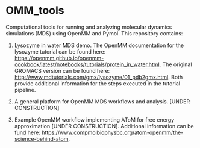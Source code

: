 # OMM_tools

Computational tools for running and analyzing molecular dynamics simulations (MDS) using OpenMM and Pymol. This repository contains:

1) Lysozyme in water MDS demo. The OpenMM documentation for the lysozyme tutorial can be found here:
   https://openmm.github.io/openmm-cookbook/latest/notebooks/tutorials/protein_in_water.html.
   The original GROMACS version can be found here: http://www.mdtutorials.com/gmx/lysozyme/01_pdb2gmx.html.
   Both provide additional information for the steps executed in the tutorial pipeline.

2) A general platform for OpenMM MDS workflows and analysis. [UNDER CONSTRUCTION]

4) Example OpenMM workflow implementing AToM for free energy approximation [UNDER CONSTRUCTION]. Additional information can be fund here: https://www.compmolbiophysbc.org/atom-openmm/the-science-behind-atom.
